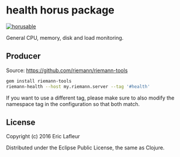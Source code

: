 # health horus package
[![horusable](https://cdn.rawgit.com/crambit/horus/master/public/badges/horusable.svg)](https://github.com/crambit/horus)

General CPU, memory, disk and load monitoring.

## Producer

Source: https://github.com/riemann/riemann-tools

``` bash
gem install riemann-tools
riemann-health --host my.riemann.server --tag '#health'
```

If you want to use a different tag, please make sure to also modify the namespace tag in the configuration so that both match.

## License

Copyright (c) 2016 Eric Lafleur

Distributed under the Eclipse Public License, the same as Clojure.
